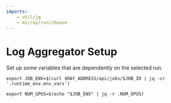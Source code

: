 ```yaml
---
imports:
    - util/jq
    - ml/ray/run/choose
---
```


# Log Aggregator Setup

Set up some variables that are dependently on the selected run.

```shell
export JOB_ENV=$(curl $RAY_ADDRESS/api/jobs/$JOB_ID | jq -cr '.runtime_env.env_vars')
```

```shell
export NUM_GPUS=$(echo "$JOB_ENV" | jq -r .NUM_GPUS)
```
